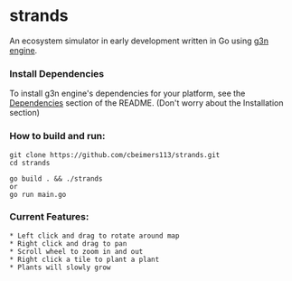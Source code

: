 # strands
An ecosystem simulator in early development written in Go using [g3n engine](https://github.com/g3n/engine).

### Install Dependencies
To install g3n engine's dependencies for your platform, see the [Dependencies](https://github.com/g3n/engine#dependencies) section of the README. (Don't worry about the Installation section)

### How to build and run:
```
git clone https://github.com/cbeimers113/strands.git
cd strands

go build . && ./strands
or
go run main.go
```

### Current Features:

    * Left click and drag to rotate around map
    * Right click and drag to pan
    * Scroll wheel to zoom in and out
    * Right click a tile to plant a plant
    * Plants will slowly grow

